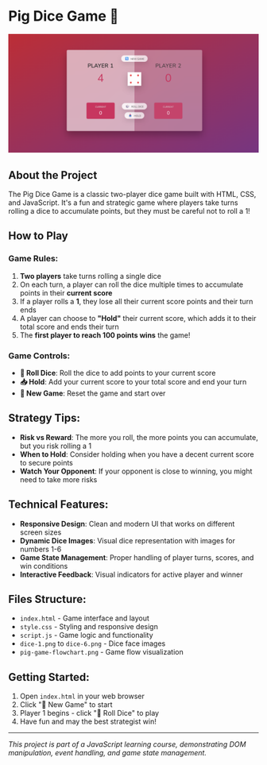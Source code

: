 # Pig Dice Game 🎲

![alt text](<Screenshot 2025-07-20 233949.png>)

## About the Project

The Pig Dice Game is a classic two-player dice game built with HTML, CSS, and JavaScript. It's a fun and strategic game where players take turns rolling a dice to accumulate points, but they must be careful not to roll a 1!

## How to Play

### Game Rules:

1. **Two players** take turns rolling a single dice
2. On each turn, a player can roll the dice multiple times to accumulate points in their **current score**
3. If a player rolls a **1**, they lose all their current score points and their turn ends
4. A player can choose to **"Hold"** their current score, which adds it to their total score and ends their turn
5. The **first player to reach 100 points wins** the game!

### Game Controls:

- **🎲 Roll Dice**: Roll the dice to add points to your current score
- **📥 Hold**: Add your current score to your total score and end your turn
- **🔄 New Game**: Reset the game and start over

## Strategy Tips:

- **Risk vs Reward**: The more you roll, the more points you can accumulate, but you risk rolling a 1
- **When to Hold**: Consider holding when you have a decent current score to secure points
- **Watch Your Opponent**: If your opponent is close to winning, you might need to take more risks

## Technical Features:

- **Responsive Design**: Clean and modern UI that works on different screen sizes
- **Dynamic Dice Images**: Visual dice representation with images for numbers 1-6
- **Game State Management**: Proper handling of player turns, scores, and win conditions
- **Interactive Feedback**: Visual indicators for active player and winner

## Files Structure:

- `index.html` - Game interface and layout
- `style.css` - Styling and responsive design
- `script.js` - Game logic and functionality
- `dice-1.png` to `dice-6.png` - Dice face images
- `pig-game-flowchart.png` - Game flow visualization

## Getting Started:

1. Open `index.html` in your web browser
2. Click "🔄 New Game" to start
3. Player 1 begins - click "🎲 Roll Dice" to play
4. Have fun and may the best strategist win!

---

_This project is part of a JavaScript learning course, demonstrating DOM manipulation, event handling, and game state management._

